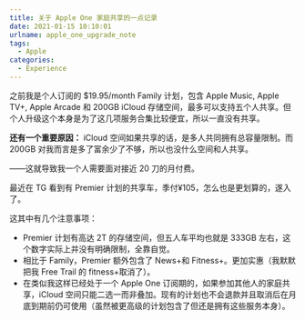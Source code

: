 ```yaml
---
title: 关于 Apple One 家庭共享的一点记录
date: 2021-01-15 10:10:01
urlname: apple_one_upgrade_note
tags:
  - Apple
categories:
  - Experience
---
```


之前我是个人订阅的 $19.95/month Family 计划，包含 Apple Music, Apple TV+, Apple Arcade 和 200GB iCloud 存储空间，最多可以支持五个人共享。但个人升级这个本身是为了这几项服务合集比较便宜，所以一直没有共享。

**还有一个重要原因：** iCloud 空间如果共享的话，是多人共同拥有总容量限制。而 200GB 对我而言是多了富余少了不够，所以也没什么空间和人共享。

——这就导致我一个人需要面对接近 20 刀的月付费。

最近在 TG 看到有 Premier 计划的共享车，季付¥105，怎么也是更划算的，遂入了。

这其中有几个注意事项：

* Premier 计划有高达 2T 的存储空间，但五人车平均也就是 333GB 左右，这个数字实际上并没有明确限制，全靠自觉。
* 相比于 Family，Premier 额外包含了 News+和 Fitness+。更加实惠（我默默把我 Free Trail 的 fitness+取消了）。
* 在类似我这样已经处于一个 Apple One 订阅期的，如果参加其他人的家庭共享，iCloud 空间只能二选一而非叠加。现有的计划也不会退款并且取消后在月底到期前仍可使用（虽然被更高级的计划包含了但还是拥有这些服务本身）。

